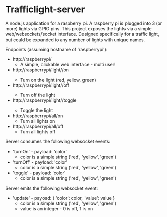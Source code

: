 Trafficlight-server
===================

A node.js application for a raspberry pi.  A raspberry pi is plugged
into 3 (or more) lights via GPIO pins.  This project exposes the lights
via a simple web/websockets/socket interface.  Designed specifically for
a traffic light, but could be expanded to any number of lights with
unique names.

Endpoints (assuming hostname of 'raspberrypi'):
* http://raspberrypi/
    * A simple, clickable web interface - multi user!
* http://raspberrypi/light/<color>/on
    * Turn on the light (red, yellow, green)
* http://raspberrypi/light/<color>/off
    * Turn off the light
* http://raspberrypi/light/<color>/toggle
    * Toggle the light
* http://raspberrypi/all/on
    * Turn all lights on
* http://raspberrypi/all/off
    * Turn all lights off

Server consumes the following websocket events:
* 'turnOn' - payload: 'color'
    * color is a simple string ('red', 'yellow', 'green')
* 'turnOff' - payload: 'color'
    * color is a simple string ('red', 'yellow', 'green')
* 'toggle' - payload: 'color'
    * color is a simple string ('red', 'yellow', 'green')

Server emits the following websocket event:
* 'update' - payoad: { 'color': color, 'value': value }
    * color is a simple string ('red', 'yellow', 'green')
    * value is an integer - 0 is off, 1 is on
